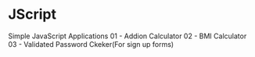 # JScript
Simple JavaScript Applications
01 - Addion Calculator
02 - BMI Calculator
03 - Validated Password Ckeker(For sign up forms)
